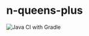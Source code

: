 # n-queens-plus

![Java CI with Gradle](https://github.com/BinRoot/n-queens-plus/workflows/Java%20CI%20with%20Gradle/badge.svg?branch=master&event=push)
